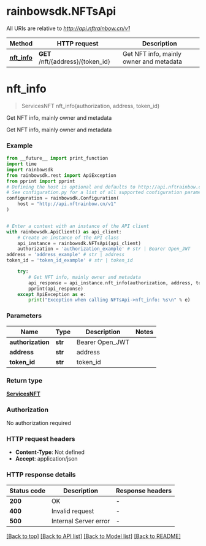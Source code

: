 # rainbowsdk.NFTsApi

All URIs are relative to *http://api.nftrainbow.cn/v1*

Method | HTTP request | Description
------------- | ------------- | -------------
[**nft_info**](NFTsApi.md#nft_info) | **GET** /nft/{address}/{token_id} | Get NFT info, mainly owner and metadata


# **nft_info**
> ServicesNFT nft_info(authorization, address, token_id)

Get NFT info, mainly owner and metadata

Get NFT info, mainly owner and metadata

### Example

```python
from __future__ import print_function
import time
import rainbowsdk
from rainbowsdk.rest import ApiException
from pprint import pprint
# Defining the host is optional and defaults to http://api.nftrainbow.cn/v1
# See configuration.py for a list of all supported configuration parameters.
configuration = rainbowsdk.Configuration(
    host = "http://api.nftrainbow.cn/v1"
)


# Enter a context with an instance of the API client
with rainbowsdk.ApiClient() as api_client:
    # Create an instance of the API class
    api_instance = rainbowsdk.NFTsApi(api_client)
    authorization = 'authorization_example' # str | Bearer Open_JWT
address = 'address_example' # str | address
token_id = 'token_id_example' # str | token_id

    try:
        # Get NFT info, mainly owner and metadata
        api_response = api_instance.nft_info(authorization, address, token_id)
        pprint(api_response)
    except ApiException as e:
        print("Exception when calling NFTsApi->nft_info: %s\n" % e)
```

### Parameters

Name | Type | Description  | Notes
------------- | ------------- | ------------- | -------------
 **authorization** | **str**| Bearer Open_JWT | 
 **address** | **str**| address | 
 **token_id** | **str**| token_id | 

### Return type

[**ServicesNFT**](ServicesNFT.md)

### Authorization

No authorization required

### HTTP request headers

 - **Content-Type**: Not defined
 - **Accept**: application/json

### HTTP response details
| Status code | Description | Response headers |
|-------------|-------------|------------------|
**200** | OK |  -  |
**400** | Invalid request |  -  |
**500** | Internal Server error |  -  |

[[Back to top]](#) [[Back to API list]](../README.md#documentation-for-api-endpoints) [[Back to Model list]](../README.md#documentation-for-models) [[Back to README]](../README.md)

